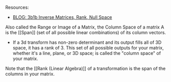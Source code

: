 Resources:
- [BLOG: 3b1b Inverse Matrices, Rank, Null Space](https://www.3blue1brown.com/lessons/inverse-matrices)

Also called the Range or Image of a Matrix, the Column Space of a matrix A is the [[Span]] (set of all possible linear combinations) of its column vectors.
- If a 3d transform has non-zero determinant and its output fills all of 3D space, it has a rank of 3. This set of all possible outputs for your matrix, whether it's a line, plane, or 3D space; is called the "column space" of your matrix.

Note that the [[Rank (Linear Algebra)]] of a transformation is the span of the columns in your matrix.